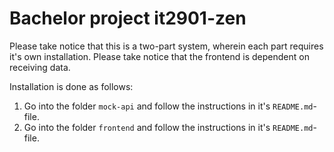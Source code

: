 # Bachelor project it2901-zen

Please take notice that this is a two-part system, wherein each part requires it's own installation. Please take notice that the frontend is dependent on receiving data. 

Installation is done as follows: 
1. Go into the folder `mock-api` and follow the instructions in it's `README.md`-file.
2. Go into the folder `frontend` and follow the instructions in it's `README.md`-file. 
